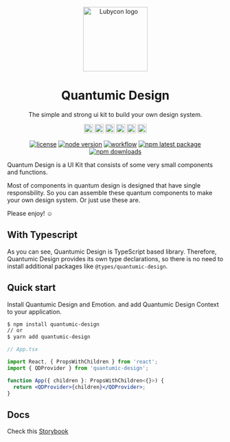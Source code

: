 <p align="center">
  <img width="150" src="https://assets.lubycon.io/logo/symbol-color.svg" alt="Lubycon logo">
</p>

<h1 align="center">Quantumic Design</h1>
<p align="center">The simple and strong ui kit to build your own design system.</p>

<div align="center" style="margin-bottom: 8px;">
  <a href="https://www.typescriptlang.org/" title="Typescript"><img src="https://github.com/tomchen/stack-icons/blob/master/logos/typescript-icon.svg" alt="Typescript" width="21px" height="21px"></a>
  <a href="https://reactjs.org/" title="React"><img src="https://github.com/tomchen/stack-icons/blob/master/logos/react.svg" alt="React" width="21px" height="21px"></a>
  <a href="https://www.w3.org/TR/html5/" title="HTML5"><img src="https://github.com/tomchen/stack-icons/blob/master/logos/html-5.svg" alt="HTML5" width="21px" height="21px"></a>
  <a href="https://rollupjs.org/" title="rollup.js"><img src="https://github.com/tomchen/stack-icons/blob/master/logos/rollup.svg" alt="rollup.js" width="21px" height="21px"></a>
  <a href="https://yarnpkg.com/" title="Yarn"><img src="https://github.com/tomchen/stack-icons/blob/master/logos/yarn.svg" alt="Yarn" width="21px" height="21px"></a>
  <a href="https://www.npmjs.com/" title="NPM"><img src="https://github.com/tomchen/stack-icons/blob/master/logos/npm.svg" alt="NPM" width="21px" height="21px"></a>
</div>

<div align="center">
  
  [![license](https://img.shields.io/badge/license-MIT-blue.svg)](https://github.com/mui-org/material-ui/blob/master/LICENSE)
  [![node version](https://badgen.net/npm/node/quantumic-design)](https://github.com/Lubycon/quantumic-design/blob/master/package.json#L7)
  [![workflow](https://github.com/Lubycon/quantumic-design/workflows/Release%20Library/badge.svg)](https://github.com/Lubycon/quantumic-design)
  [![npm latest package](https://img.shields.io/npm/v/quantumic-design/latest.svg)](https://www.npmjs.com/package/quantumic-design)
  [![npm downloads](https://img.shields.io/npm/dm/quantumic-design.svg)](https://www.npmjs.com/package/quantumic-design)
  
</div>

Quantum Design is a UI Kit that consists of some very small components and functions. 

Most of components in quantum design is designed that have single responsbility. So you can assemble these quantum components to make your own design system. Or just use these are.

Please enjoy! ☺️

## With Typescript

As you can see, Quantumic Design is TypeScript based library. Therefore, Quantumic Design provides its own type declarations, so there is no need to install additional packages like `@types/quantumic-design`.

## Quick start

Install Quantumic Design and Emotion. and add Quantumic Design Context to your application.

```bash
$ npm install quantumic-design
// or
$ yarn add quantumic-design
```
```jsx
// App.tsx

import React, { PropsWithChildren } from 'react';
import { QDProvider } from 'quantumic-design';

function App({ children }: PropsWithChildren<{}>) {
  return <QDProvider>{children}</QDProvider>;
}
```

## Docs
Check this [Storybook](https://ui-kit.lubycon.io/?path=/docs/quantumic-design-welcome--page)
